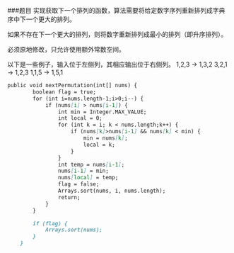 ###题目
实现获取下一个排列的函数，算法需要将给定数字序列重新排列成字典序中下一个更大的排列。

如果不存在下一个更大的排列，则将数字重新排列成最小的排列（即升序排列）。

必须原地修改，只允许使用额外常数空间。

以下是一些例子，输入位于左侧列，其相应输出位于右侧列。
1,2,3 → 1,3,2
3,2,1 → 1,2,3
1,1,5 → 1,5,1

```markdown
public void nextPermutation(int[] nums) {
        boolean flag = true;
        for (int i=nums.length-1;i>0;i--) {
            if (nums[i] > nums[i-1]) {
                int min = Integer.MAX_VALUE;
                int local = 0;
                for (int k = i; k < nums.length;k++) {
                    if (nums[k]>nums[i-1] && nums[k] < min) {
                        min = nums[k];
                        local = k;
                    }
                }
                int temp = nums[i-1];
                nums[i-1] = min;
                nums[local] = temp;
                flag = false;
                Arrays.sort(nums, i, nums.length);
                return;
            }
        }

        if (flag) {
            Arrays.sort(nums);
        }
    }
```
